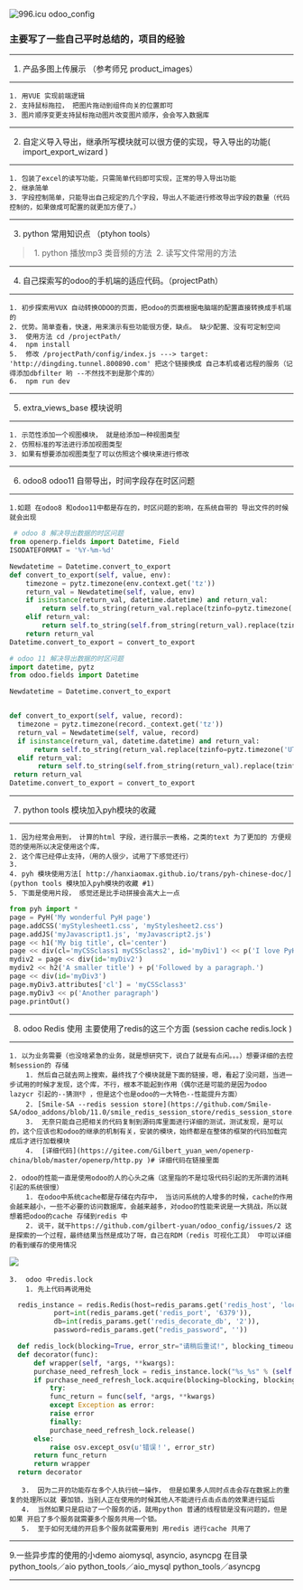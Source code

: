 ![996.icu](https://img.shields.io/badge/link-996.icu-red.svg)
odoo_config
### **主要写了一些自己平时总结的，项目的经验**
-----------------------------------------------------------------------------------------------
 1. 产品多图上传展示 （参考师兄 product_images）
* * * * *
    1. 用VUE 实现前端逻辑
    2. 支持鼠标拖拉， 把图片拖动到组件向关的位置即可
    3. 图片顺序变更支持鼠标拖动图片改变图片顺序，会会写入数据库

-----------------------------------------------------------------------------------------------
2. 自定义导入导出，继承所写模块就可以很方便的实现，导入导出的功能( import_export_wizard )
* * * * *
    1. 包装了excel的读写功能，只需简单代码即可实现，正常的导入导出功能
    2. 继承简单
    3. 字段控制简单，只能导出自己规定的几个字段，导出人不能进行修改导出字段的数量（代码控制的，如果做成可配置的就更加方便了。）

-----------------------------------------------------------------------------------------------
3.  python 常用知识点 （ptyhon tools）
 
>   1. python 播放mp3 类音频的方法
>   2. 读写文件常用的方法
         
-----------------------------------------------------------------------------------------------
4. 自己探索写的odoo的手机端的适应代码。（projectPath）
* * * * *
    1. 初步探索用VUX 自动转换ODOO的页面，把odoo的页面根据电脑端的配置直接转换成手机端的
	2. 优势。简单查看，快速，用来演示有些功能很方便，缺点。 缺少配置、没有可定制空间
	3.  使用方法 cd /projectPath/ 
	4.  npm install 
	5.  修改 /projectPath/config/index.js ---> target: 'http://dingding.tunnel.800890.com' 把这个链接换成 自己本机或者远程的服务（记得添加dbfilter 哟 --不然找不到是那个库的）
	6.  npm run dev
-------------------------------------------------------------------------------------------------
5. extra_views_base 模块说明
* * * * *
 	1. 示范性添加一个视图模块， 就是给添加一种视图类型
 	2. 仿照标准的写法进行添加视图类型
 	3. 如果有想要添加视图类型了可以仿照这个模块来进行修改
 		
-------------------------------------------------------------------------------------------------
6. odoo8 odoo11 自带导出，时间字段存在时区问题 
* * * * *
    1.如题 在odoo8 和odoo11中都是存在的，时区问题的影响，在系统自带的 导出文件的时候就会出现
```python
 # odoo 8 解决导出数据的时区问题
from openerp.fields import Datetime, Field
ISODATEFORMAT = '%Y-%m-%d'

Newdatetime = Datetime.convert_to_export
def convert_to_export(self, value, env):
    timezone = pytz.timezone(env.context.get('tz'))
    return_val = Newdatetime(self, value, env)
    if isinstance(return_val, datetime.datetime) and return_val:
        return self.to_string(return_val.replace(tzinfo=pytz.timezone('UTC')).astimezone(timezone))
    elif return_val:
        return self.to_string(self.from_string(return_val).replace(tzinfo=pytz.timezone('UTC')).astimezone(timezone))
    return return_val
Datetime.convert_to_export = convert_to_export

# odoo 11 解决导出数据的时区问题
import datetime, pytz
from odoo.fields import Datetime

Newdatetime = Datetime.convert_to_export


def convert_to_export(self, value, record):
  timezone = pytz.timezone(record._context.get('tz'))
  return_val = Newdatetime(self, value, record)
  if isinstance(return_val, datetime.datetime) and return_val:
      return self.to_string(return_val.replace(tzinfo=pytz.timezone('UTC')).astimezone(timezone))
  elif return_val:
       return self.to_string(self.from_string(return_val).replace(tzinfo=pytz.timezone('UTC')).astimezone(timezone))
 return return_val
Datetime.convert_to_export = convert_to_export
 ```
 ------------------------
 7. python tools 模块加入pyh模块的收藏
* * * * *
	1. 因为经常会用到， 计算的html 字段，进行展示一表格，之类的text 为了更加的 方便规范的使用所以决定使用这个库， 
 	2. 这个库已经停止支持，（用的人很少，试用了下感觉还行）
 	3. 
    4. pyh 模块使用方法[ http://hanxiaomax.github.io/trans/pyh-chinese-doc/](python tools 模块加入pyh模块的收藏 #1)
    5. 下面是使用片段， 感觉还是比手动拼接会高大上一点
   
```python
from pyh import *
page = PyH('My wonderful PyH page')
page.addCSS('myStylesheet1.css', 'myStylesheet2.css')
page.addJS('myJavascript1.js', 'myJavascript2.js')
page << h1('My big title', cl='center')
page << div(cl='myCSSclass1 myCSSclass2', id='myDiv1') << p('I love PyH!', id='myP1')
mydiv2 = page << div(id='myDiv2')
mydiv2 << h2('A smaller title') + p('Followed by a paragraph.')
page << div(id='myDiv3')
page.myDiv3.attributes['cl'] = 'myCSSclass3'
page.myDiv3 << p('Another paragraph')
page.printOut()
```
    
-------------------------------------------
8. odoo Redis 使用 主要使用了redis的这三个方面 (session cache redis.lock )
   
* * * * *
    1. 以为业务需要（也没啥紧急的业务，就是想研究下，说白了就是有点闲。。。）想要详细的去控制session的 存储
   		1. 然后自己就去网上搜索，最终找了个模块就是下面的链接，嗯，看起了没问题，当进一步试用的时候才发现，这个库，不行，根本不能起到作用（偶尔还是可能的是因为odoo lazycr 引起的--猜测👎 ，但是这个也是odoo的一大特色--性能提升方面）
   		2. [Smile-SA --redis session store](https://github.com/Smile-SA/odoo_addons/blob/11.0/smile_redis_session_store/redis_session_store.py)
   		3.  无奈只能自己把相关的代码复制到源码库里面进行详细的测试，测试发现，是可以的，这个应该也和odoo的继承的机制有关，安装的模块，始终都是在整体的框架的代码加载完成后才进行加载模块
   		4.  [详细代码](https://gitee.com/Gilbert_yuan_wen/openerp-china/blob/master/openerp/http.py )# 详细代码在链接里面 
   	
    2. odoo的性能一直是使用odoo的人的心头之痛（这里指的不是垃圾代码引起的无所谓的消耗引起的系统很慢）
    	1. 在odoo中系统cache都是存储在内存中， 当访问系统的人增多的时候，cache的作用会越来越小，一些不必要的访问数据库，会越来越多，对odoo的性能来说是一大挑战，所以就想着把odoo的cache 存储到redis 中
    	2. 说干，就干https://github.com/gilbert-yuan/odoo_config/issues/2 这是探索的一个过程，最终结果当然是成功了呀，自己在RDM（redis 可视化工具） 中可以详细的看到缓存的使用情况
![](http://s5.sinaimg.cn/mw690/003s0YMZzy7lOId3Gfya4&690)
    
    3.  odoo 中redis.lock
    	1. 先上代码再说用处
  ```python
    redis_instance = redis.Redis(host=redis_params.get('redis_host', 'localhost'),
		     port=int(redis_params.get('redis_port', '6379')),
		     db=int(redis_params.get('redis_decorate_db', '2')),
		     password=redis_params.get("redis_password", ''))

	def redis_lock(blocking=True, error_str="请稍后重试!", blocking_timeout=3, timeout=60):
	def decorator(func):
	    def wrapper(self, *args, **kwargs):
		purchase_need_refresh_lock = redis_instance.lock("%s_%s" % (self._table, func.func_name), timeout=timeout)
		if purchase_need_refresh_lock.acquire(blocking=blocking, blocking_timeout=blocking_timeout):
		    try:
			func_return = func(self, *args, **kwargs)
		    except Exception as error:
			raise error
		    finally:
			purchase_need_refresh_lock.release()
		else:
		    raise osv.except_osv(u'错误！', error_str)
		return func_return
	    return wrapper
	return decorator
```
       3.  因为二开的功能存在多个人执行统一操作， 但是如果多人同时点击会存在数据上的重复的处理所以就 要加锁，当别人正在使用的时候其他人不能进行点击点击的效果进行延后
       4.  当然如果只是启动了一个服务的话，就用python 普通的线程锁是没有问题的，但是如果 开启了多个服务就需要多个服务共用一个锁。
       5.  至于如何无缝的开启多个服务就需要用到 用redis 进行cache 共用了
-------------------------------------------

9.一些异步库的使用的小demo aiomysql, asyncio, asyncpg 在目录 python_tools／aio python_tools／aio_mysql python_tools／asyncpg

 * * * * *

